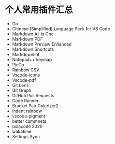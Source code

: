 # 个人常用插件汇总

- Go
- Chinese (Simplified) Language Pack for VS Code
- Markdown All in One
- Markdown PDF
- Markdown Preview Enhanced
- Markdown Shortcuts
- Markdownlint
- Notepad++ keymap
- PicGo
- Rainbow CSV
- Vscode-icons
- Vscode-pdf
- Git Lens
- Git Graph
- GitHub Pull Requests
- Code Runner
- Bracket Pair Colorizer2
- indent rainbow
- vscode-pigment
- better commnets
- polacode 2020
- wakatime
- Settings Sync

